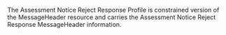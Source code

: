 
The Assessment Notice Reject Response Profile is constrained version of the MessageHeader resource and carries the Assessment Notice Reject Response MessageHeader information. 
